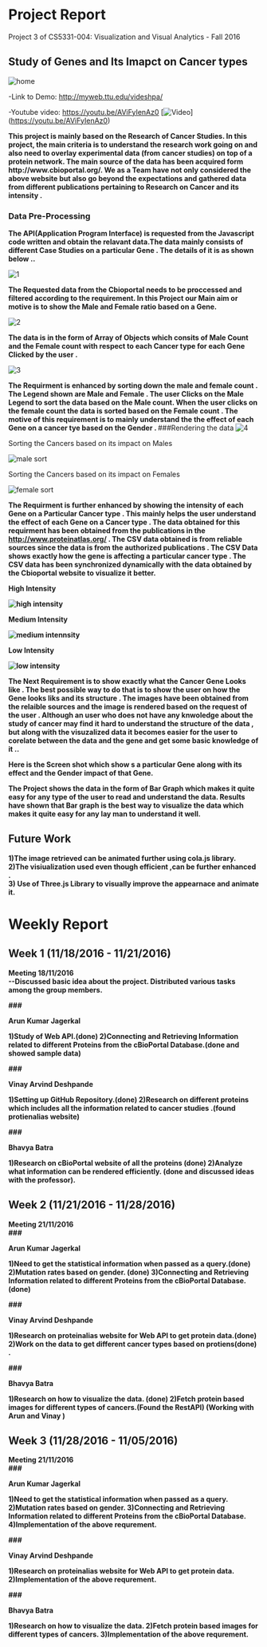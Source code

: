 
# Project Report 

Project 3 of CS5331-004: Visualization and Visual Analytics - Fall 2016 

<h2>Study of Genes and Its Imapct on Cancer types</h2>

![home](https://cloud.githubusercontent.com/assets/22176809/21114628/4d784768-c073-11e6-81cc-ebb3b8e2e9b3.JPG)

 -Link to Demo: http://myweb.ttu.edu/videshpa/
 
 -Youtube video: https://youtu.be/AViFyIenAz0
  [![Video](http://img.youtube.com/vi/https://youtu.be/AViFyIenAz0/0.jpg)]
  (https://youtu.be/AViFyIenAz0)

 <b> 
This project is mainly based on the Research of Cancer Studies. In this  project, the main criteria is to understand the research work going on and also  need to overlay experimental data (from cancer studies) on top of a protein network. 
      The main source of the data has been acquired form http://www.cbioportal.org/. 
We as a Team have not only considered the above website but also go beyond the expectations and gathered data from different publications pertaining to Research on Cancer and its intensity .

### Data Pre-Processing 
The API(Application Program Interface) is requested from the Javascript code written and obtain the relavant data.The data mainly consists of different Case Studies on a particular Gene . The details of it is as shown below ..</b>
     
![1](https://cloud.githubusercontent.com/assets/22176809/21091973/2e02886c-c00f-11e6-9382-8df74e687150.JPG)



<b>The Requested data from the Cbioportal needs to be proccessed and filtered according to the requirement. In this Project our Main aim or motive is to show the Male and Female ratio based on a Gene. </b>

![2](https://cloud.githubusercontent.com/assets/22176809/21092033/9e6ae482-c00f-11e6-9fa6-68f1d8225a6e.JPG)
      
 <b> The data is in the form of Array of Objects which consits of Male Count and the Female count with respect to each Cancer type for each Gene Clicked by the user .</b>
  
![3](https://cloud.githubusercontent.com/assets/22176809/21092051/bb2c9020-c00f-11e6-831f-a0e108c5cb7d.JPG)
  
 <b> The Requirment is enhanced by sorting down the male and female count . The Legend shown are Male and Female . The user Clicks on the Male Legend to sort the data based on the Male count. When the user clicks on the female count the data is sorted based on the Female count . The motive of this requirement is to mainly understand the the effect of each Gene on a cancer tye based on the Gender . </b>
  ###Rendering the data 
  ![4](https://cloud.githubusercontent.com/assets/22176809/21092049/bb2bc50a-c00f-11e6-93ad-60e8f34ef1df.JPG)
  
  Sorting the Cancers based on its impact on Males
  
  ![male sort](https://cloud.githubusercontent.com/assets/22176809/21092048/bb2ba0de-c00f-11e6-9778-dd230911093a.JPG)
  
  Sorting the Cancers based on its impact on Females
  
  ![female sort](https://cloud.githubusercontent.com/assets/22176809/21092052/bb2cbcf8-c00f-11e6-9f41-00722375bcb2.JPG)
  
  <b>The Requirment is further enhanced by showing the intensity of each Gene on a Particular Cancer type . This mainly helps the user understand the effect of each Gene on a Cancer type . The data obtained for this requirment has been obtained from the publications in the http://www.proteinatlas.org/ . The CSV data obtained is from reliable sources since the data is from the authorized publications .
  The CSV Data shows exactly how the gene is affecting a particular cancer type . The CSV data has been synchronized dynamically with the data obtained by the Cbioportal website to visualize it better. <b>

High Intensity

![high intensity](https://cloud.githubusercontent.com/assets/22176809/21092047/bb2b95e4-c00f-11e6-873e-0c0ecde6a76d.JPG)

Medium Intensity

![medium intennsity](https://cloud.githubusercontent.com/assets/22176809/21092053/bb3a7d84-c00f-11e6-8385-88392215b315.JPG)
  
Low Intensity

![low intensity](https://cloud.githubusercontent.com/assets/22176809/21092050/bb2c4c64-c00f-11e6-85d2-f6b295a23521.JPG)


 <b> The Next Requirement is to show exactly what the Cancer Gene Looks like . The best possible way to do that is to show the user on how the Gene looks liks and its structure . The images have been obtained from the relaible sources and the image is rendered based on the request of the user . Although an user who does not have any knwoledge about the study of cancer may find it hard to understand the structure of the data , but along with the visuzalized data it becomes easier for the user to corelate between the data and the gene and get some basic knowledge of it  .. </b>
  
  Here is the Screen shot which show s a particular Gene along with its effect and the Gender impact of that Gene. 
  
 <b> The Project shows the data in the form of Bar Graph which makes it quite easy for any type of the user to read and understand the data. Results have shown that Bar graph is the best way to visualize the data which makes it quite easy for any lay man to understand it well. </b>
  
## Future Work  
  
  <b>1)The  image retrieved can be animated further using cola.js library.<br/>
  2)The visiualization used even though efficient ,can be further enhanced .<br/>
  3) Use of Three.js Library to visually improve the appearnace and animate it. </b>
  

  
# Weekly Report 

## Week 1 (11/18/2016 - 11/21/2016) 

Meeting 18/11/2016<br>
--Discussed basic idea about the project. Distributed various tasks among the group members. 

###<dl>Arun Kumar Jagerkal </dl>
      1)Study of Web API.(done)
      2)Connecting and Retrieving Information related to different Proteins from the cBioPortal Database.(done and showed sample data)


###<dl>Vinay Arvind Deshpande </dl>
      1)Setting up GitHub Repository.(done)
      2)Research on different proteins  which includes all the information related to cancer studies  .(found protienalias website) 


###<dl>Bhavya Batra </dl>
      1)Research on cBioPortal website of all the proteins (done)
      2)Analyze what information can be rendered efficiently.  (done and discussed ideas with the professor). 

## Week 2 (11/21/2016 - 11/28/2016) 

Meeting 21/11/2016<br>
###<dl>Arun Kumar Jagerkal </dl>
      1)Need to get the statistical information when passed as a query.(done)
      2)Mutation rates based on gender. (done)
      3)Connecting and Retrieving Information related to different Proteins from the cBioPortal Database.(done) 


###<dl>Vinay Arvind Deshpande </dl>
      1)Research on proteinalias website for Web API to get protein data.(done)
      2)Work on the data to get different cancer types based on protiens(done) . 


###<dl>Bhavya Batra </dl>
      1)Research on how to visualize the data. (done)
      2)Fetch protein based images for different types of cancers.(Found the RestAPI) (Working with Arun and Vinay ) 
      
## Week 3 (11/28/2016 - 11/05/2016) 

Meeting 21/11/2016<br>
###<dl>Arun Kumar Jagerkal </dl>
      1)Need to get the statistical information when passed as a query.
      2)Mutation rates based on gender. 
      3)Connecting and Retrieving Information related to different Proteins from the cBioPortal Database.
      4)Implementation of the above requrement.


###<dl>Vinay Arvind Deshpande </dl>
      1)Research on proteinalias website for Web API to get protein data.
      2)Implementation of the above requrement.


###<dl>Bhavya Batra </dl>
      1)Research on how to visualize the data. 
      2)Fetch protein based images for different types of cancers.
      3)Implementation of the above requrement.


  

